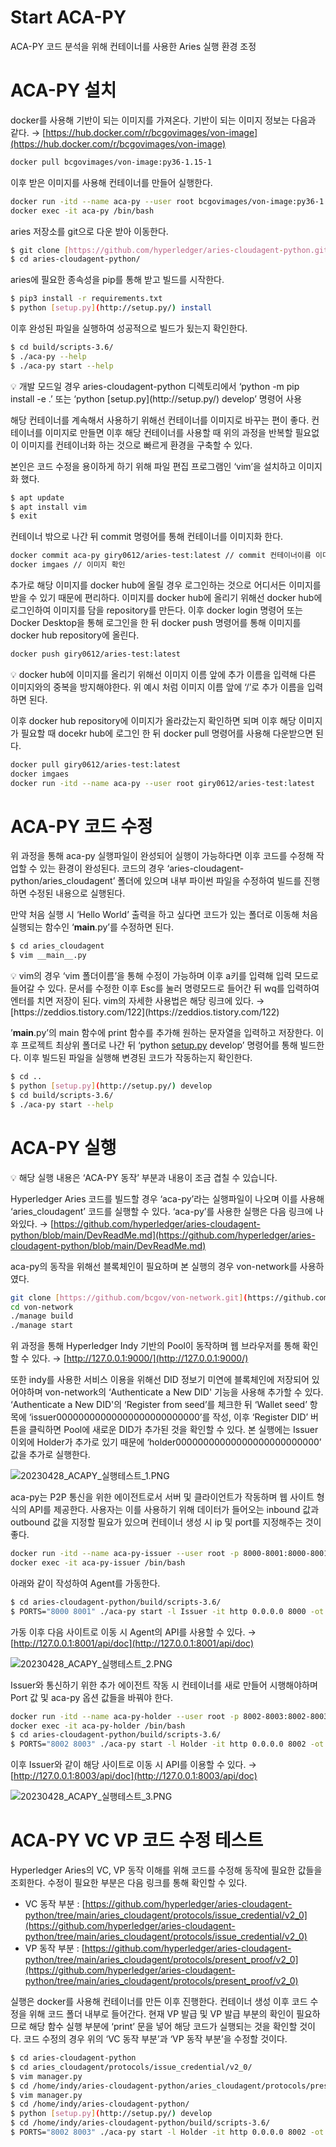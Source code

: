 # Start ACA-PY

ACA-PY 코드 분석을 위해 컨테이너를 사용한 Aries 실행 환경 조정

# ACA-PY 설치

docker를 사용해 기반이 되는 이미지를 가져온다. 기반이 되는 이미지 정보는 다음과 같다. → [https://hub.docker.com/r/bcgovimages/von-image](https://hub.docker.com/r/bcgovimages/von-image)

```bash
docker pull bcgovimages/von-image:py36-1.15-1
```

이후 받은 이미지를 사용해 컨테이너를 만들어 실행한다.

```bash
docker run -itd --name aca-py --user root bcgovimages/von-image:py36-1.15-1
docker exec -it aca-py /bin/bash
```

aries 저장소를 git으로 다운 받아 이동한다.

```bash
$ git clone [https://github.com/hyperledger/aries-cloudagent-python.git](https://github.com/hyperledger/aries-cloudagent-python.git)
$ cd aries-cloudagent-python/
```

aries에 필요한 종속성을 pip를 통해 받고 빌드를 시작한다.

```bash
$ pip3 install -r requirements.txt
$ python [setup.py](http://setup.py/) install
```

이후 완성된 파일을 실행하여 성공적으로 빌드가 됬는지 확인한다.

```bash
$ cd build/scripts-3.6/
$ ./aca-py --help
$ ./aca-py start --help 
```

<aside>
💡 개발 모드일 경우 aries-cloudagent-python 디렉토리에서 ‘python -m pip install -e .’ 또는 ‘python [setup.py](http://setup.py/) develop’ 명령어 사용

</aside>

해당 컨테이너를 계속해서 사용하기 위해선 컨테이너를 이미지로 바꾸는 편이 좋다. 컨테이너를 이미지로 만들면 이후 해당 컨테이너를 사용할 때 위의 과정을 반복할 필요없이 이미지를 컨테이너화 하는 것으로 빠르게 환경을 구축할 수 있다.

본인은 코드 수정을 용이하게 하기 위해 파일 편집 프로그램인 ‘vim’을 설치하고 이미지화 했다.

```bash
$ apt update
$ apt install vim
$ exit
```

컨테이너 밖으로 나간 뒤 commit 명령어를 통해 컨테이너를 이미지화 한다. 

```bash
docker commit aca-py giry0612/aries-test:latest // commit 컨테이너이름 이미지이름:태그
docker imgaes // 이미지 확인
```

추가로 해당 이미지를 docker hub에 올릴 경우 로그인하는 것으로 어디서든 이미지를 받을 수 있기 때문에 편리하다. 이미지를 docker hub에 올리기 위해선 docker hub에 로그인하여 이미지를 담을 repository를 만든다. 이후 docker login 명령어 또는 Docker Desktop을 통해 로그인을 한 뒤 docker push 명령어를 통해 이미지를 docker hub repository에 올린다.

```bash
docker push giry0612/aries-test:latest
```

<aside>
💡 docker hub에 이미지를 올리기 위해선 이미지 이름 앞에 추가 이름을 입력해 다른 이미지와의 중복을 방지해야한다. 위 예시 처럼 이미지 이름 앞에 ‘/’로 추가 이름을 입력하면 된다.

</aside>

이후 docker hub repository에 이미지가 올라갔는지 확인하면 되며 이후 해당 이미지가 필요할 때 docekr hub에 로그인 한 뒤 docker pull 명령어를 사용해 다운받으면 된다. 

```bash
docker pull giry0612/aries-test:latest
docker imgaes
docker run -itd --name aca-py --user root giry0612/aries-test:latest
```

# ACA-PY 코드 수정

위 과정을 통해 aca-py 실행파일이 완성되어 실행이 가능하다면 이후 코드를 수정해 작업할 수 있는 환경이 완성된다. 코드의 경우 ‘aries-cloudagent-python/aries_cloudagent’ 폴더에 있으며 내부 파이썬 파일을 수정하여 빌드를 진행하면 수정된 내용으로 실행된다.

만약 처음 실행 시 ‘Hello World’ 출력을 하고 싶다면 코드가 있는 폴더로 이동해 처음 실행되는 함수인 ‘__main__.py’를 수정하면 된다. 

```bash
$ cd aries_cloudagent
$ vim __main__.py
```

<aside>
💡 vim의 경우 ‘vim 폴더이름’을 통해 수정이 가능하며 이후 a키를 입력해 입력 모드로 들어갈 수 있다. 문서를 수정한 이후 Esc를 눌러 명령모드로 들어간 뒤 wq를 입력하여 엔터를 치면 저장이 된다. vim의 자세한 사용법은 해당 링크에 있다. → [https://zeddios.tistory.com/122](https://zeddios.tistory.com/122)

</aside>

’__main__.py’의 main 함수에 print 함수를 추가해 원하는 문자열을 입력하고 저장한다. 이후 프로젝트 최상위 폴더로 나간 뒤 ‘python [setup.py](http://setup.py/) develop’ 명령어를 통해 빌드한다. 이후 빌드된 파일을 실행해 변경된 코드가 작동하는지 확인한다. 

```bash
$ cd ..
$ python [setup.py](http://setup.py/) develop
$ cd build/scripts-3.6/
$ ./aca-py start --help
```

# ACA-PY 실행

<aside>

💡 해당 실행 내용은 ‘ACA-PY 동작’ 부분과 내용이 조금 겹칠 수 있습니다.

</aside>

Hyperledger Aries 코드를 빌드할 경우 ‘aca-py’라는 실행파일이 나오며 이를 사용해 ‘aries_cloudagent’ 코드를 실행할 수 있다. ‘aca-py’를 사용한 실행은 다음 링크에 나와있다. → [https://github.com/hyperledger/aries-cloudagent-python/blob/main/DevReadMe.md](https://github.com/hyperledger/aries-cloudagent-python/blob/main/DevReadMe.md)

aca-py의 동작을 위해선 블록체인이 필요하며 본 실행의 경우 von-network를 사용하였다.

```bash
git clone [https://github.com/bcgov/von-network.git](https://github.com/bcgov/von-network.git)
cd von-network
./manage build
./manage start
```

위 과정을 통해 Hyperledger Indy 기반의 Pool이 동작하며 웹 브라우저를 통해 확인할 수 있다. → [http://127.0.0.1:9000/](http://127.0.0.1:9000/)

또한 indy를 사용한 서비스 이용을 위해선 DID 정보기 미연에 블록체인에 저장되어 있어야하며 von-network의 ‘Authenticate a New DID' 기능을 사용해 추가할 수 있다. ‘Authenticate a New DID'의 ‘Register from seed’를 체크한 뒤 ‘Wallet seed’ 항목에 ‘issuer00000000000000000000000000’를 작성, 이후 ‘Register DID’ 버튼을 클릭하면 Pool에 새로운 DID가 추가된 것을 확인할 수 있다. 본 실행에는 Issuer 이외에 Holder가 추가로 있기 때문에 ‘holder00000000000000000000000000’ 값을 추가로 실행한다.

![20230428_ACAPY_실행테스트_1.PNG](Image/20230428_ACAPY_1.png)

aca-py는 P2P 통신을 위한 에이전트로서 서버 및 클라이언트가 작동하며 웹 사이트 형식의 API를 제공한다. 사용자는 이를 사용하기 위해 데이터가 들어오는 inbound 값과 outbound 값을 지정할 필요가 있으며 컨테이너 생성 시 ip 및 port를 지정해주는 것이 좋다.

```bash
docker run -itd --name aca-py-issuer --user root -p 8000-8001:8000-8001 giry0612/aries-test:latest
docker exec -it aca-py-issuer /bin/bash
```

아래와 같이 작성하여 Agent를 가동한다.

```bash
$ cd aries-cloudagent-python/build/scripts-3.6/
$ PORTS="8000 8001" ./aca-py start -l Issuer -it http 0.0.0.0 8000 -ot http --admin 0.0.0.0 8001 --admin-insecure-mode -e http://192.168.45.155:8000 --genesis-url [http://192.168.45.155:9000/genesis](http://220.68.5.140:9000/genesis) --log-level info --wallet-type indy --wallet-name issuerwallet --wallet-key issuerkey --auto-provision --auto-accept-invites --auto-accept-requests --auto-ping-connection --auto-respond-credential-proposal --auto-respond-credential-offer --auto-respond-credential-request --auto-store-credential --seed issuer00000000000000000000000000
```

가동 이후 다음 사이트로 이동 시 Agent의 API를 사용할 수 있다. → [http://127.0.0.1:8001/api/doc](http://127.0.0.1:8001/api/doc)

![20230428_ACAPY_실행테스트_2.PNG](Image/20230428_ACAPY_2.png)

Issuer와 통신하기 위한 추가 에이전트 작동 시 컨테이너를 새로 만들어 시행해야하며 Port 값 및 aca-py 옵션 값들을 바꿔야 한다. 

```bash
docker run -itd --name aca-py-holder --user root -p 8002-8003:8002-8003 giry0612/aries-test:latest
docker exec -it aca-py-holder /bin/bash
$ cd aries-cloudagent-python/build/scripts-3.6/
$ PORTS="8002 8003" ./aca-py start -l Holder -it http 0.0.0.0 8002 -ot http --admin 0.0.0.0 8003 --admin-insecure-mode -e http://192.168.45.155:8002 --genesis-url [http://192.168.45.155:9000](http://220.68.5.140:9000/genesis)/genesis --log-level info --wallet-type indy --wallet-name holderwallet --wallet-key holderkey --auto-provision --auto-accept-invites --auto-accept-requests --auto-ping-connection --auto-respond-credential-proposal --auto-respond-credential-offer --auto-respond-credential-request --auto-store-credential --seed holder00000000000000000000000000
```

이후 Issuer와 같이 해당 사이트로 이동 시 API를 이용할 수 있다. → [http://127.0.0.1:8003/api/doc](http://127.0.0.1:8003/api/doc)

![20230428_ACAPY_실행테스트_3.PNG](Image/20230428_ACAPY_3.png)

# ACA-PY VC VP 코드 수정 테스트

Hyperledger Aries의 VC, VP 동작 이해를 위해 코드를 수정해 동작에 필요한 값들을 조회한다. 수정이 필요한 부분은 다음 링크를 통해 확인할 수 있다.

- VC 동작 부분 : [https://github.com/hyperledger/aries-cloudagent-python/tree/main/aries_cloudagent/protocols/issue_credential/v2_0](https://github.com/hyperledger/aries-cloudagent-python/tree/main/aries_cloudagent/protocols/issue_credential/v2_0)
- VP 동작 부분 : [https://github.com/hyperledger/aries-cloudagent-python/tree/main/aries_cloudagent/protocols/present_proof/v2_0](https://github.com/hyperledger/aries-cloudagent-python/tree/main/aries_cloudagent/protocols/present_proof/v2_0)

실행은 docker를 사용해 컨테이너를 만든 이후 진행한다. 컨테이너 생성 이후 코드 수정을 위해 코드 폴더 내부로 들어간다. 현재 VP 발급 및 VP 발급 부분의 확인이 필요하므로 해당 함수 실행 부분에 ‘print’ 문을 넣어 해당 코드가 실행되는 것을 확인할 것이다. 코드 수정의 경우 위의 ‘VC 동작 부분’과 ‘VP 동작 부분’을 수정할 것이다.

```bash
$ cd aries-cloudagent-python
$ cd aries_cloudagent/protocols/issue_credential/v2_0/
$ vim manager.py
$ cd /home/indy/aries-cloudagent-python/aries_cloudagent/protocols/present_proof/v2_0
$ vim manager.py
$ cd /home/indy/aries-cloudagent-python/
$ python [setup.py](http://setup.py/) develop
$ cd /home/indy/aries-cloudagent-python/build/scripts-3.6/
$ PORTS="8002 8003" ./aca-py start -l Holder -it http 0.0.0.0 8002 -ot http --admin 0.0.0.0 8003 --admin-insecure-mode -e http://192.168.45.155:8002 --genesis-url [http://192.168.45.155:9000](http://220.68.5.140:9000/genesis)/genesis --log-level info --wallet-type indy --wallet-name holderwallet --wallet-key holderkey --auto-provision --auto-accept-invites --auto-accept-requests --auto-ping-connection --auto-respond-credential-proposal --auto-respond-credential-offer --auto-respond-credential-request --auto-respond-presentation-proposal --auto-respond-presentation-request --auto-store-credential --seed holder00000000000000000000000000
```